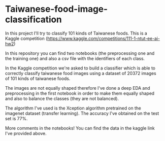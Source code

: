 # Taiwanese-food-image-classification
In this project I'll try to classify 101 kinds of Taiwanese foods. This is a Kaggle competition (https://www.kaggle.com/competitions/111-1-ntut-ee-ai-hw2)

In this repository you can find two notebooks (the preprocessing one and the training one) and also a csv file with the identifiers of each class.

In the Kaggle competition we're asked to build a classifier which is able to correctly classify taiwanese food images using a dataset of 20372 images of 101 kinds of taiwanese foods. 

The images are not equally shaped therefore I've done a deep EDA and preprocessing in the first notebook in order to make them equally shaped and also to balance the classes (they are not balanced).

The algorithm I've used is the Xception algorithm pretrained on the imagenet dataset (transfer learning). The accuracy I've obtained on the test set is 77%. 

More comments in the notebooks! You can find the data in the kaggle link I've provided above. 
